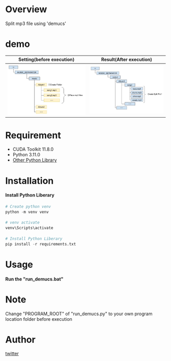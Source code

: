 # Overview
Split mp3 file using 'demucs'

# demo
|Setting(before execution)|Result(After execution)|
|---|---|
|![setting](image/setting.jpg)|![result](image/result.jpg)|

# Requirement
* CUDA Toolkit 11.8.0
* Python 3.11.0
* [Other Python Library](requirements.txt)

# Installation

#### Install Python Liberary
```Python
# Create python venv 
python -m venv venv

# venv activate
venv\Scripts\activate

# Install Python Liberary
pip install -r requirements.txt
```

# Usage
#### Run the "run_demucs.bat"

# Note
Change "PROGRAM_ROOT" of "run_demucs.py" to your own program location folder before execution

# Author
[twitter](https://twitter.com/RNxtxsx)
